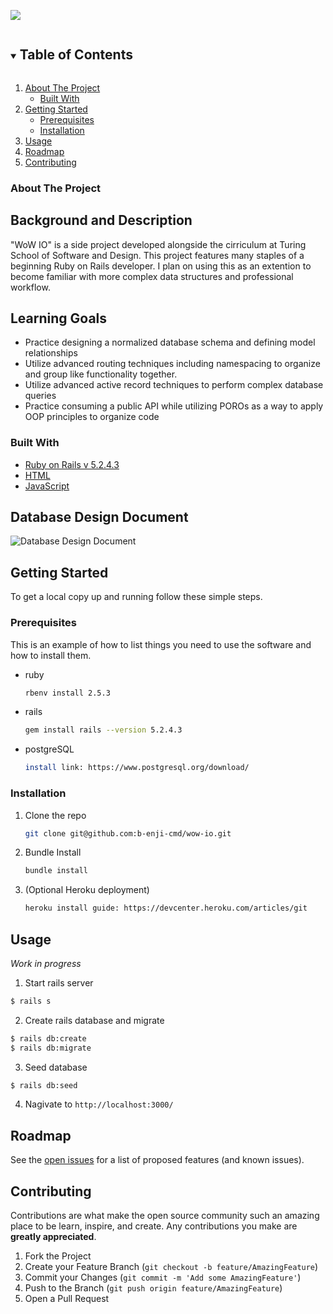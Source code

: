 ![](https://imgur.com/wqBOJLf.png)
<!-- TABLE OF CONTENTS -->
<details open="open">
  <summary><h2 style="display: inline-block">Table of Contents</h2></summary>
  <ol>
    <li>
      <a href="#about-the-project">About The Project</a>
      <ul>
        <li><a href="#built-with">Built With</a></li>
      </ul>
    </li>
    <li>
      <a href="#getting-started">Getting Started</a>
      <ul>
        <li><a href="#prerequisites">Prerequisites</a></li>
        <li><a href="#installation">Installation</a></li>
      </ul>
    </li>
    <li><a href="#usage">Usage</a></li>
    <li><a href="#roadmap">Roadmap</a></li>
    <li><a href="#contributing">Contributing</a></li>
  </ol>
</details>

### About The Project
## Background and Description
"WoW IO" is a side project developed alongside the cirriculum at Turing School of Software and Design. This project features many staples of a beginning Ruby on Rails developer. I plan on using this as an extention to become familiar with more complex data structures and professional workflow.
## Learning Goals
- Practice designing a normalized database schema and defining model relationships
- Utilize advanced routing techniques including namespacing to organize and group like functionality together.
- Utilize advanced active record techniques to perform complex database queries
- Practice consuming a public API while utilizing POROs as a way to apply OOP principles to organize code
### Built With

* [Ruby on Rails v 5.2.4.3](https://rubyonrails.org)
* [HTML](https://html.com)
* [JavaScript](https://www.javascript.com)


## Database Design Document
![Database Design Document](https://imgur.com/rR0CyuJ.png)


<!-- GETTING STARTED -->
## Getting Started

To get a local copy up and running follow these simple steps.

### Prerequisites

This is an example of how to list things you need to use the software and how to install them.
* ruby
  ```sh
  rbenv install 2.5.3
  ```
* rails
  ```sh
  gem install rails --version 5.2.4.3
  ```
* postgreSQL
  ```sh
  install link: https://www.postgresql.org/download/
  ```

### Installation

1. Clone the repo
   ```sh
   git clone git@github.com:b-enji-cmd/wow-io.git
   ```
2. Bundle Install
   ```sh
   bundle install
   ```
3. (Optional Heroku deployment)
   ```sh
   heroku install guide: https://devcenter.heroku.com/articles/git
   ```



<!-- USAGE EXAMPLES -->
## Usage
_Work in progress_
1. Start rails server
```sh
$ rails s
```
2. Create rails database and migrate
```sh
$ rails db:create
$ rails db:migrate
```
3. Seed database
```sh
$ rails db:seed
```
4. Nagivate to `http://localhost:3000/`




<!-- ROADMAP -->
## Roadmap

See the [open issues](https://github.com/b-enji-cmd/wow-io/issues) for a list of proposed features (and known issues).



<!-- CONTRIBUTING -->
## Contributing

Contributions are what make the open source community such an amazing place to be learn, inspire, and create. Any contributions you make are **greatly appreciated**.

1. Fork the Project
2. Create your Feature Branch (`git checkout -b feature/AmazingFeature`)
3. Commit your Changes (`git commit -m 'Add some AmazingFeature'`)
4. Push to the Branch (`git push origin feature/AmazingFeature`)
5. Open a Pull Request




